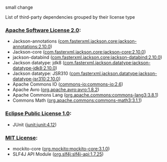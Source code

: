 small change

List of third-party dependencies grouped by their license type

### [Apache Software License 2.0](./licenses/apache_software_license_2.0.txt):
* Jackson-annotations ([com.fasterxml.jackson.core:jackson-annotations:2.10.0](http://github.com/FasterXML/jackson))
* Jackson-core ([com.fasterxml.jackson.core:jackson-core:2.10.0](https://github.com/FasterXML/jackson-core))
* jackson-databind ([com.fasterxml.jackson.core:jackson-databind:2.10.0](http://github.com/FasterXML/jackson))
* Jackson datatype: jdk8 ([com.fasterxml.jackson.datatype:jackson-datatype-jdk8:2.10.0](https://github.com/FasterXML/jackson-modules-java8/jackson-datatype-jdk8))
* Jackson datatype: JSR310 ([com.fasterxml.jackson.datatype:jackson-datatype-jsr310:2.10.0](https://github.com/FasterXML/jackson-modules-java8/jackson-datatype-jsr310))
* Apache Commons IO ([commons-io:commons-io:2.6](http://commons.apache.org/proper/commons-io/))
* Apache Avro ([org.apache.avro:avro:1.8.2](http://avro.apache.org))
* Apache Commons Lang ([org.apache.commons:commons-lang3:3.8.1](http://commons.apache.org/proper/commons-lang/))
* Commons Math ([org.apache.commons:commons-math3:3.1.1](http://commons.apache.org/math/))

### [Eclipse Public License 1.0](./licenses/eclipse_public_license_1.0.html):
* JUnit ([junit:junit:4.12](http://junit.org))

### [MIT License](./licenses/mit_license.html):
* mockito-core ([org.mockito:mockito-core:3.1.0](https://github.com/mockito/mockito))
* SLF4J API Module ([org.slf4j:slf4j-api:1.7.25](http://www.slf4j.org))
